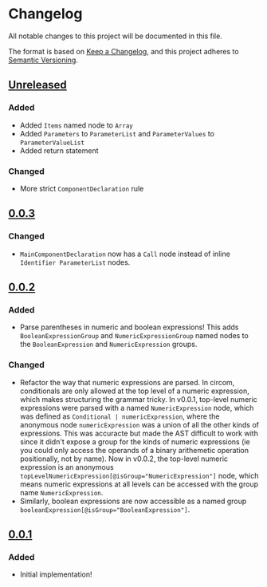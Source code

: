 # Changelog

All notable changes to this project will be documented in this file.

The format is based on [Keep a Changelog](https://keepachangelog.com/en/1.0.0/), and this project adheres to [Semantic Versioning](https://semver.org/spec/v2.0.0.html).

## [Unreleased]

### Added

- Added `Items` named node to `Array`
- Added `Parameters` to `ParameterList` and `ParameterValues` to `ParameterValueList`
- Added return statement

### Changed

- More strict `ComponentDeclaration` rule

## [0.0.3]

### Changed

- `MainComponentDeclaration` now has a `Call` node instead of inline `Identifier ParameterList` nodes.

## [0.0.2]

### Added

- Parse parentheses in numeric and boolean expressions! This adds `BooleanExpressionGroup` and `NumericExpressionGroup` named nodes to the `BooleanExpression` and `NumericExpression` groups.

### Changed

- Refactor the way that numeric expressions are parsed. In circom, conditionals are only allowed at the top level of a numeric expression, which makes structuring the grammar tricky. In v0.0.1, top-level numeric expressions were parsed with a named `NumericExpression` node, which was defined as `Conditional | numericExpression`, where the anonymous node `numericExpression` was a union of all the other kinds of expressions. This was accuracte but made the AST difficult to work with since it didn't expose a group for the kinds of numeric expressions (ie you could only access the operands of a binary arithemetic operation positionally, not by name). Now in v0.0.2, the top-level numeric expression is an anonymous `topLevelNumericExpression[@isGroup="NumericExpression"]` node, which means numeric expressions at all levels can be accessed with the group name `NumericExpression`.
- Similarly, boolean expressions are now accessible as a named group `booleanExpression[@isGroup="BooleanExpression"]`.

## [0.0.1]

### Added

- Initial implementation!

[unreleased]: https://github.com/joeltg/lezer-circom/compare/v0.0.3...HEAD
[0.0.3]: https://github.com/joeltg/lezer-circom/compare/v0.0.3
[0.0.2]: https://github.com/joeltg/lezer-circom/compare/v0.0.2
[0.0.1]: https://github.com/joeltg/lezer-circom/compare/v0.0.1
